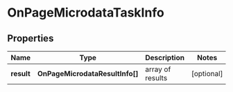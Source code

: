 # OnPageMicrodataTaskInfo

## Properties

| Name | Type | Description | Notes |
|------------ | ------------- | ------------- | -------------|
**result** | **OnPageMicrodataResultInfo[]** | array of results |[optional]|